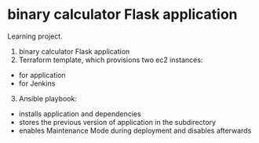 # binary calculator Flask application
Learning project.
1. binary calculator Flask application
2. Terraform template, which provisions two ec2 instances:
 - for application
- for Jenkins
3. Ansible playbook:
- installs application and dependencies
- stores the previous version of application in the subdirectory
- enables Maintenance Mode during deployment and disables afterwards
